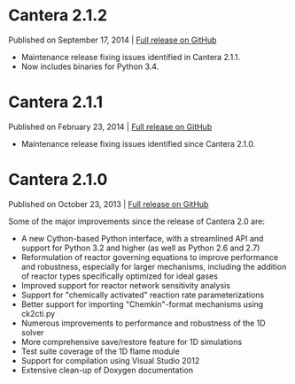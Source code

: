 # Cantera 2.1.2

Published on September 17, 2014 | [Full release on GitHub](https://github.com/Cantera/cantera/releases/tag/v2.1.2)

- Maintenance release fixing issues identified in Cantera 2.1.1.
- Now includes binaries for Python 3.4.

# Cantera 2.1.1

Published on February 23, 2014 | [Full release on GitHub](https://github.com/Cantera/cantera/releases/tag/v2.1.1)

- Maintenance release fixing issues identified since Cantera 2.1.0.

# Cantera 2.1.0

Published on October 23, 2013 | [Full release on GitHub](https://github.com/Cantera/cantera/releases/tag/v2.1.0)

Some of the major improvements since the release of Cantera 2.0 are:

- A new Cython-based Python interface, with a streamlined API and support for Python 3.2 and higher (as well as Python 2.6 and 2.7)
- Reformulation of reactor governing equations to improve performance and robustness, especially for larger mechanisms, including the addition of reactor types specifically optimized for ideal gases
- Improved support for reactor network sensitivity analysis
- Support for "chemically activated" reaction rate parameterizations
- Better support for importing "Chemkin"-format mechanisms using ck2cti.py
- Numerous improvements to performance and robustness of the 1D solver
- More comprehensive save/restore feature for 1D simulations
- Test suite coverage of the 1D flame module
- Support for compilation using Visual Studio 2012
- Extensive clean-up of Doxygen documentation
